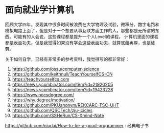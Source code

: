 # 面向就业学计算机
回顾大学四年，发现其中很多时间被浪费在大学物理及试验，微积分，数字电路和模拟电路上面了，但是对于一个想要从事互联方面工作的人，那些都是无所谓的东西。可能有的人会说，这些课程都是提升一个人Level的课程，
计算机里面的课程都是表面功夫，但是我觉得如果没有学会这些表面功夫，就算底蕴再厚，也是徒劳。

关于如何自学，已经有非常多的参考资料，我觉得写的都非常好：
1. https://github.com/ossu/computer-science
4. https://github.com/keithnull/TeachYourselfCS-CN
2. https://teachyourselfcs.com
5. https://news.ycombinator.com/item?id=21920205
7. https://news.ycombinator.com/item?id=19423228
3. https://www.nocsdegree.com/
6. https://why.degree/motivation/
1. https://github.com/PKUanonym/REKCARC-TSC-UHT
2. https://github.com/QSCTech/zju-icicles
3. https://github.com/SSHeRun/CS-Xmind-Note


https://github.com/niudai/How-to-be-a-good-programmer : 经典电子书

